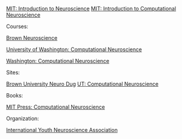 [MIT: Introduction to Neuroscience](https://ocw.mit.edu/courses/brain-and-cognitive-sciences/9-01-introduction-to-neuroscience-fall-2007/index.htm)
[MIT: Introduction to Computational Neuroscience](https://ocw.mit.edu/courses/brain-and-cognitive-sciences/9-29j-introduction-to-computational-neuroscience-spring-2004/index.htm)


Courses:

[Brown Neuroscience](https://cab.brown.edu/?dept=NEUR)

[University of Washington: Computational Neuroscience](https://www.coursera.org/learn/computational-neuroscience/home/welcome)

[Washington: Computational Neuroscience](http://compneuro.washington.edu/)

Sites:

[Brown University Neuro Dug](http://brownuniversityneurodug.webflow.io/)
[UT: Computational Neuroscience](http://www.cs.utexas.edu/users/ai-lab/?cns)

Books:

[MIT Press: Computational Neuroscience](https://mitpress.mit.edu/category/series/computational-neuroscience)

Organization:

[International Youth Neuroscience Association](https://youthneuro.org/?gclid=CjwKCAjw87PNBRBAEiwA0XAIr23FHYX-WoEAiBvKO6jk6qebh8ZT2NcKp3DBvNWzAj1DVEkMcEqP0BoCW6QQAvD_BwE)
